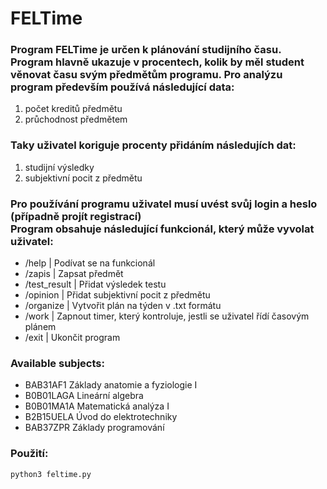 # FELTime

<h3>Program FELTime je určen k plánování studijního času. Program hlavně ukazuje v procentech, kolik by měl student věnovat času svým předmětům programu. Pro analýzu program především používá následující data: </h3></b>

1. počet kreditů předmětu
2. průchodnost předmětem </br>

<h3>Taky uživatel koriguje procenty přidáním následujích dat:</h3>

1. studijní výsledky
2. subjektivní pocit z předmětu </br>

<h3>Pro používání programu uživatel musí uvést svůj login a heslo (případně projít registrací) </br>
Program obsahuje následující funkcionál, který může vyvolat uživatel:</h3>

- /help | Podívat se na funkcionál 
- /zapis | Zapsat předmět
- /test_result | Přidat výsledek testu
- /opinion | Přidat subjektivní pocit z předmětu
- /organize | Vytvořit plán na týden v .txt formátu 
- /work | Zapnout timer, který kontroluje, jestli se uživatel řídí časovým plánem
- /exit | Ukončit program

<h3> Available subjects: </h3>

- BAB31AF1 Základy anatomie a fyziologie I
- B0B01LAGA Lineární algebra
- B0B01MA1A Matematická analýza I
- B2B15UELA Úvod do elektrotechniky
- BAB37ZPR Základy programování

<h3>Použití:</h3>

	python3 feltime.py
